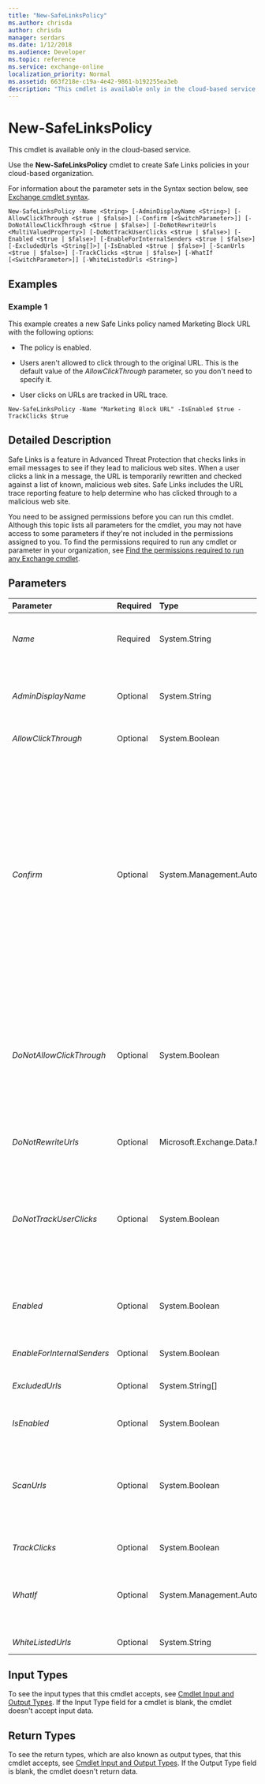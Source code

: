 ```yaml
---
title: "New-SafeLinksPolicy"
ms.author: chrisda
author: chrisda
manager: serdars
ms.date: 1/12/2018
ms.audience: Developer
ms.topic: reference
ms.service: exchange-online
localization_priority: Normal
ms.assetid: 663f218e-c19a-4e42-9861-b192255ea3eb
description: "This cmdlet is available only in the cloud-based service."
---
```


# New-SafeLinksPolicy

This cmdlet is available only in the cloud-based service. 
  
Use the **New-SafeLinksPolicy** cmdlet to create Safe Links policies in your cloud-based organization.
  
For information about the parameter sets in the Syntax section below, see [Exchange cmdlet syntax](https://technet.microsoft.com/library/bb123552.aspx). 
  
```
New-SafeLinksPolicy -Name <String> [-AdminDisplayName <String>] [-AllowClickThrough <$true | $false>] [-Confirm [<SwitchParameter>]] [-DoNotAllowClickThrough <$true | $false>] [-DoNotRewriteUrls <MultiValuedProperty>] [-DoNotTrackUserClicks <$true | $false>] [-Enabled <$true | $false>] [-EnableForInternalSenders <$true | $false>] [-ExcludedUrls <String[]>] [-IsEnabled <$true | $false>] [-ScanUrls <$true | $false>] [-TrackClicks <$true | $false>] [-WhatIf [<SwitchParameter>]] [-WhiteListedUrls <String>]

```

## Examples
<a name="Examples"> </a>

### Example 1

This example creates a new Safe Links policy named Marketing Block URL with the following options:
  
- The policy is enabled.
    
- Users aren't allowed to click through to the original URL. This is the default value of the  _AllowClickThrough_ parameter, so you don't need to specify it.
    
- User clicks on URLs are tracked in URL trace.
    
```
New-SafeLinksPolicy -Name "Marketing Block URL" -IsEnabled $true -TrackClicks $true
```

## Detailed Description
<a name="DetailedDescription"> </a>

Safe Links is a feature in Advanced Threat Protection that checks links in email messages to see if they lead to malicious web sites. When a user clicks a link in a message, the URL is temporarily rewritten and checked against a list of known, malicious web sites. Safe Links includes the URL trace reporting feature to help determine who has clicked through to a malicious web site. 
  
You need to be assigned permissions before you can run this cmdlet. Although this topic lists all parameters for the cmdlet, you may not have access to some parameters if they're not included in the permissions assigned to you. To find the permissions required to run any cmdlet or parameter in your organization, see [Find the permissions required to run any Exchange cmdlet](https://technet.microsoft.com/library/mt432940.aspx). 
  
## Parameters
<a name="DetailedDescription"> </a>

|**Parameter**|**Required**|**Type**|**Description**|
|:-----|:-----|:-----|:-----|
| _Name_ <br/> |Required  <br/> |System.String  <br/> |The  _Name_parameter specifies a unique name for the Safe Links policy. If the value contains spaces, enclose the value in quotation marks (").  <br/> |
| _AdminDisplayName_ <br/> |Optional  <br/> |System.String  <br/> |The  _AdminDisplayName_parameter specifies a description for the policy. If the value contains spaces, enclose the value in quotation marks (").  <br/> |
| _AllowClickThrough_ <br/> |Optional  <br/> |System.Boolean  <br/> |This parameter is reserved for internal Microsoft use.  <br/> |
| _Confirm_ <br/> |Optional  <br/> |System.Management.Automation.SwitchParameter  <br/> | The _Confirm_ switch specifies whether to show or hide the confirmation prompt. How this switch affects the cmdlet depends on if the cmdlet requires confirmation before proceeding. <br/>  Destructive cmdlets (for example, **Remove-\*** cmdlets) have a built-in pause that forces you to acknowledge the command before proceeding. For these cmdlets, you can skip the confirmation prompt by using this exact syntax: `-Confirm:$false`.  <br/>  Most other cmdlets (for example, **New-\*** and **Set-\*** cmdlets) don't have a built-in pause. For these cmdlets, specifying the _Confirm_ switch without a value introduces a pause that forces you acknowledge the command before proceeding. <br/> |
| _DoNotAllowClickThrough_ <br/> |Optional  <br/> |System.Boolean  <br/> | The _DoNotAllowClickThrough_ parameter specifies whether to allow users to click through to the original URL. Valid values are: <br/>  `$true`: The user isn't allowed to click through to the original URL. This is the default value.  <br/>  `$false`: The user is allowed to click through to the original URL.  <br/> |
| _DoNotRewriteUrls_ <br/> |Optional  <br/> |Microsoft.Exchange.Data.MultiValuedProperty  <br/> |The  _DoNotRewriteUrls_ parameter specifies a URL that's skipped by Safe Links scanning. You can specify multiple values separated by commas. <br/> |
| _DoNotTrackUserClicks_ <br/> |Optional  <br/> |System.Boolean  <br/> | The _DoNotTrackUserClicks_ parameter specifies whether to track user clicks related to links in email messages. Valid values are: <br/>  `$true`: User clicks aren't tracked. This is the default value.  <br/>  `$false`: User clicks are tracked.  <br/> |
| _Enabled_ <br/> |Optional  <br/> |System.Boolean  <br/> | This parameter specifies whether the rule or policy is enabled. Valid values are: <br/>  `$true`: The rule or policy is enabled.  <br/>  `$false`: The rule or policy is disabled.  <br/>  The default value is `$false` <br/> |
| _EnableForInternalSenders_ <br/> |Optional  <br/> |System.Boolean  <br/> |PARAMVALUE: $true | $false  <br/> |
| _ExcludedUrls_ <br/> |Optional  <br/> |System.String[]  <br/> |The  _ExcludedUrls_ parameter specifies a URL that's skipped by Safe Links scanning. You can specify multiple values separated by commas. <br/> |
| _IsEnabled_ <br/> |Optional  <br/> |System.Boolean  <br/> |This parameter is reserved for internal Microsoft use..  <br/> |
| _ScanUrls_ <br/> |Optional  <br/> |System.Boolean  <br/> | The _ScanUrls_ parameter specifies whether to enable or disable the scanning of links in email messages. Valid values are: <br/>  `$true`: Scanning links in email messages is enabled.  <br/>  `$false`: Scanning links in email messages is disabled. This is the default value.  <br/> |
| _TrackClicks_ <br/> |Optional  <br/> |System.Boolean  <br/> |This parameter is reserved for internal Microsoft use.  <br/> |
| _WhatIf_ <br/> |Optional  <br/> |System.Management.Automation.SwitchParameter  <br/> |The  _WhatIf_ switch simulates the actions of the command. You can use this switch to view the changes that would occur without actually applying those changes. You don't need to specify a value with this switch. <br/> |
| _WhiteListedUrls_ <br/> |Optional  <br/> |System.String  <br/> |This parameter is reserved for internal Microsoft use.  <br/> |
   
## Input Types
<a name="InputTypes"> </a>

To see the input types that this cmdlet accepts, see [Cmdlet Input and Output Types](http://go.microsoft.com/fwlink/p/?linkId=616387). If the Input Type field for a cmdlet is blank, the cmdlet doesn't accept input data. 
  
## Return Types
<a name="ReturnTypes"> </a>

To see the return types, which are also known as output types, that this cmdlet accepts, see [Cmdlet Input and Output Types](http://go.microsoft.com/fwlink/p/?linkId=616387). If the Output Type field is blank, the cmdlet doesn't return data. 
  

